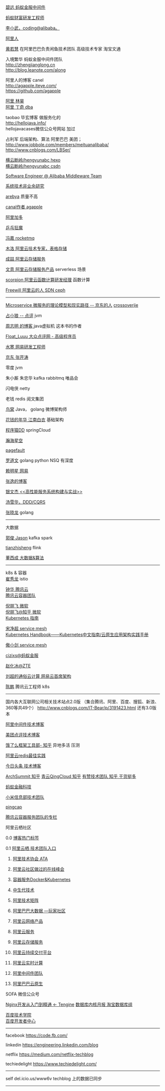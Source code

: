 [碧远 蚂蚁金服中间件](http://leaver.me/)  

[蚂蚁财富研发工程师](http://monkeyhorse.cn/)  

[李小武，coding@alibaba。](http://blog.lichengwu.cn/)  

[阿里人](http://www.blogjava.net/BlueDavy/)  

[黄若慧](http://blog.zephyrleaves.net/) 在阿里巴巴负责闲鱼技术团队  高级技术专家   淘宝文通


入境繁华  蚂蚁金服中间件团队  
http://zhengjianglong.cn  
http://blog.leanote.com/along  


阿里人的博客 canel  
http://agapple.iteye.com/   
https://github.com/agapple  

[阿里 林昊](http://bluedavy.me/)     
[阿里 丁奇 dba](https://dinglin.iteye.com/)  


taobao   毕玄博客   做服务化的  
http://hellojava.info/  
hellojavacases微信公众号网站  加过  

占利军   后端架构、算法  阿里巴巴 美团；   
http://www.jobbole.com/members/meituanalibaba/  
http://www.cnblogs.com/LBSer/  

[横云断岭/hengyunabc hexo](http://hengyunabc.github.io/)  
[横云断岭/hengyunabc csdn](https://blog.csdn.net/hengyunabc)  

[Software Engineer @ Alibaba Middleware Team](https://www.sczyh30.com/)   

[系统技术非业余研究](http://blog.yufeng.info/)  

[arebya](http://arebya.com/) 质量不高

[canal作者 agapple](https://agapple.iteye.com/)  

[阿里加多](https://www.jianshu.com/u/b230a86fb7ad)

[乒乓狂魔](https://yq.aliyun.com/users/6bmpl5rdwpqu4)

[冯嘉 rocketmq](https://yq.aliyun.com/users/ejn34jbxf5evs)

[木洛 阿里云技术专家，表格存储](https://yq.aliyun.com/users/jwbhxydfk6qyi/article)

[成喆 阿里云存储服务](https://yq.aliyun.com/users/u3vivzisyg2pc/)

[文意 阿里云存储服务产品](https://yq.aliyun.com/users/zh5kxxfngqw2m)  serverless 场景

[scorpion 阿里云函数计算研发经理](https://yq.aliyun.com/users/fbt6ovijrs2zi) 函数计算

[Freewill 阿里云的人 SDN ceph](https://www.cnblogs.com/bodhitree/default.html)

---
[Microservice 微服务的理论模型和现实路径 -- 京东的人](http://blog.csdn.net/mindfloating/article/details/51221780)
[crossoverjie](https://crossoverjie.top/)



[占小狼 -- 点评](http://www.jianshu.com/u/90ab66c248e6) jvm

[周志明 的博客 ](http://icyfenix.iteye.com/)  java虚拟机  这本书的作者

[Float_Luuu  大众点评网 - 高级程序员](http://my.oschina.net/andylucc/home)  


[水寒  网易研发工程师](https://www.cnblogs.com/java-zhao/)

[京东 张开涛](https://jinnianshilongnian.iteye.com/)

零度 jvm

朱小厮 朱忠华 kafka rabbitmq 唯品会

闪电侠 netty 

老钱 redis 阅文集团

[鸟窝]() Java， golang  微博架构师 

[花钱的年华 江南白衣]()  基础架构

[程序猿DD]() springCloud

[瀚海星空](http://abloz.com/)

[pagefault](http://www.pagefault.info/)

[罗道文](http://luodw.cc/)  golang python NSQ 有深度

[赖明星  网易](http://mingxinglai.com/)

[张逸的博客](https://www.cnblogs.com/wayfarer/default.html)

[银文杰 <<高性能服务系统构建与实战>>](https://blog.csdn.net/yinwenjie/article/list/1?)

[汤雪华，DDD/CQRS](http://www.cnblogs.com/netfocus/)

[张晓龙](https://www.jianshu.com/u/1381dc29fed9)  golang

----
大数据 

[郭俊 Jason](http://www.jasongj.com/)   kafka spark

[tianzhisheng](http://www.54tianzhisheng.cn/tags/Flink/)    flink

[董西成  大数据&算法](http://dongxicheng.org/)  

----

k8s & 容器  
[崔秀龙](https://blog.fleeto.us/) istio 

[钟华 腾讯云](https://imfox.io/)     
[腾讯云容器团队](https://tencentcloudcontainerteam.github.io/)       

[倪朋飞 微软](https://feisky.xyz/)  
[倪朋飞@知乎 微软](https://www.zhihu.com/people/feisky/posts)  
[Kubernetes 指南](https://feisky.xyz/kubernetes-handbook/)  

[宋净超 service mesh](https://jimmysong.io/)  
[Kubernetes Handbook——Kubernetes中文指南/云原生应用架构实践手册](https://jimmysong.io/kubernetes-handbook/)    

[傲小剑  service mesh](https://skyao.io/#posts)        

[cizixs@蚂蚁金服](https://cizixs.com/) 

[赵化冰@ZTE](https://zhaohuabing.com/) 

[刘超的通俗云计算  网易云首席架构](https://www.cnblogs.com/popsuper1982/)

[陈鹏](https://imroc.io/) 腾讯云工程师 k8s
 
----

国内各大互联网公司相关技术站点2.0版 （集合腾讯、阿里、百度、搜狐、新浪、360等共49个）
http://www.cnblogs.com/IT-Bear/p/3191423.html
还有3.0版本

[阿里中间件技术博客]()

[美团点评技术博客]()

[饿了么框架工具部- 知乎](https://zhuanlan.zhihu.com/p/28585781)  异地多活 压测

[阿里云redis最佳实践](https://help.aliyun.com/document_detail/67252.html) 

[今日头条 技术博客](https://techblog.toutiao.com/2017/05/02/dao/)

[ArchSummit 知乎](https://www.zhihu.com/org/archsummit/activities)
[青云QingCloud 知乎](https://zhuanlan.zhihu.com/qingcloud)
[有赞技术团队 知乎 干货挺多](https://www.zhihu.com/org/you-zan-ji-zhu-tuan-dui/activities)

[蚂蚁金融科技](https://tech.antfin.com/)

[小米信息部技术团队](https://xiaomi-info.github.io/)

[pingcap](https://pingcap.com/blog-cn/)

[腾讯云容器服务团队的专栏](https://cloud.tencent.com/developer/column/1075/tag-0)

阿里云栖社区 

0.0 [博客热门标签](https://yq.aliyun.com/tags/)

0.1 [阿里云栖  技术团队入口](https://yq.aliyun.com/teams)  

1. [阿里技术协会 ATA](https://yq.aliyun.com/tags/tagid_523/)

2. [阿里云社区做过的在线峰会](https://yq.aliyun.com/topic?spm=a2c4e.11154022.headermainnav.11.7037aMQGaMQGE8#guid-721571)

3. [容器服务Docker&Kubernetes](https://yq.aliyun.com/teams/11/type_blog-cid_450-page_1)

4. [中生代技术](https://yq.aliyun.com/users/1080464764156883?spm=a2c4e.11153940.blogrightarea54004.2.22c86a7d3BdzIB)

5. [阿里技术矩阵](https://yq.aliyun.com/teams/16)

6. [阿里巴巴大数据 —玩家社区](https://yq.aliyun.com/teams/6)

7. [阿里云网络产品](https://yq.aliyun.com/teams/28)  

8. [阿里云服务](https://yq.aliyun.com/teams/56/type_blog)

9. [阿里云存储服务](https://yq.aliyun.com/teams/4)

10. [阿里云持续交付平台](https://yq.aliyun.com/teams/20)

11. [阿里云实时计算](https://yq.aliyun.com/teams/67)

12. [阿里中间件团队](https://yq.aliyun.com/teams/22)  

13. [阿里巴巴云原生](https://yq.aliyun.com/teams/252)  


SOFA 微信公众号

[Nginx开发从入门到精通 <- Tengine](http://tengine.taobao.org/book/index.html)
[数据库内核月报 淘宝数据库组](http://mysql.taobao.org/monthly/) 


[百度技术学院](http://bit.baidu.com/)   
[百度开发者中心](https://developer.baidu.com/)    

---
facebook https://code.fb.com/

linkedin https://engineering.linkedin.com/blog

netflix https://medium.com/netflix-techblog

techiedelight https://www.techiedelight.com/

---

self
del.icio.us/www6v  techblog 上的数据已同步

---

